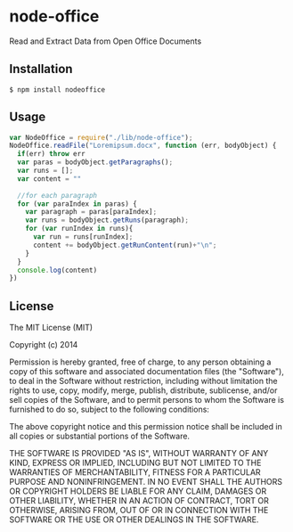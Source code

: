 
# node-office

  Read and Extract Data from Open Office Documents

## Installation

    $ npm install nodeoffice

## Usage

```javascript
var NodeOffice = require("./lib/node-office");
NodeOffice.readFile("Loremipsum.docx", function (err, bodyObject) {
  if(err) throw err
  var paras = bodyObject.getParagraphs();
  var runs = [];
  var content = ""
    
  //for each paragraph
  for (var paraIndex in paras) {
    var paragraph = paras[paraIndex];
    var runs = bodyObject.getRuns(paragraph);
    for (var runIndex in runs){
      var run = runs[runIndex];
      content += bodyObject.getRunContent(run)+"\n";
    }
  }
  console.log(content)
})
```

## License

  The MIT License (MIT)

  Copyright (c) 2014 <copyright holders>

  Permission is hereby granted, free of charge, to any person obtaining a copy
  of this software and associated documentation files (the "Software"), to deal
  in the Software without restriction, including without limitation the rights
  to use, copy, modify, merge, publish, distribute, sublicense, and/or sell
  copies of the Software, and to permit persons to whom the Software is
  furnished to do so, subject to the following conditions:

  The above copyright notice and this permission notice shall be included in
  all copies or substantial portions of the Software.

  THE SOFTWARE IS PROVIDED "AS IS", WITHOUT WARRANTY OF ANY KIND, EXPRESS OR
  IMPLIED, INCLUDING BUT NOT LIMITED TO THE WARRANTIES OF MERCHANTABILITY,
  FITNESS FOR A PARTICULAR PURPOSE AND NONINFRINGEMENT. IN NO EVENT SHALL THE
  AUTHORS OR COPYRIGHT HOLDERS BE LIABLE FOR ANY CLAIM, DAMAGES OR OTHER
  LIABILITY, WHETHER IN AN ACTION OF CONTRACT, TORT OR OTHERWISE, ARISING FROM,
  OUT OF OR IN CONNECTION WITH THE SOFTWARE OR THE USE OR OTHER DEALINGS IN
  THE SOFTWARE.
